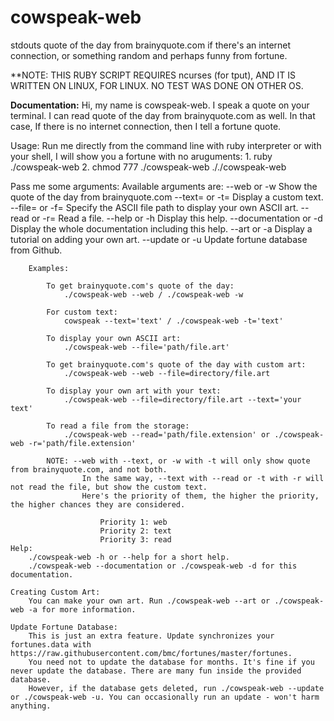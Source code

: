 # cowspeak-web
stdouts quote of the day from brainyquote.com if there's an internet connection, or something random and perhaps funny from fortune.

**NOTE: THIS RUBY SCRIPT REQUIRES ncurses (for tput), AND IT IS WRITTEN ON LINUX, FOR LINUX. NO TEST WAS DONE ON OTHER OS.

**Documentation:**
Hi, my name is cowspeak-web. I speak a quote on your terminal. I can read quote of the day from brainyquote.com as well.
In that case, If there is no internet connection, then I tell a fortune quote.

Usage: Run me directly from the command line with ruby interpreter or with your shell, I will show you a fortune with no aruguments:
		1. ruby ./cowspeak-web
		2. chmod 777 ./cowspeak-web
	    	    ././cowspeak-web

Pass me some arguments:
	Available arguments are:
		--web or -w                      Show the quote of the day from brainyquote.com
		--text= or -t=                   Display a custom text.
		--file= or -f=                   Specify the ASCII file path to display your own ASCII art.
		--read or -r=                    Read a file.
		--help or -h                     Display this help.
		--documentation or -d            Display the whole documentation including this help.
		--art or -a                      Display a tutorial on adding your own art.
		--update or -u                   Update fortune database from Github.

		Examples:

			To get brainyquote.com's quote of the day:
				./cowspeak-web --web / ./cowspeak-web -w

			For custom text:
				cowspeak --text='text' / ./cowspeak-web -t='text'

			To display your own ASCII art:
				./cowspeak-web --file='path/file.art'

			To get brainyquote.com's quote of the day with custom art:
				./cowspeak-web --web --file=directory/file.art

			To display your own art with your text:
				./cowspeak-web --file=directory/file.art --text='your text'

			To read a file from the storage:
				./cowspeak-web --read='path/file.extension' or ./cowspeak-web -r='path/file.extension'

			NOTE: --web with --text, or -w with -t will only show quote from brainyquote.com, and not both.
					In the same way, --text with --read or -t with -r will not read the file, but show the custom text.
					Here's the priority of them, the higher the priority, the higher chances they are considered.

						Priority 1: web
						Priority 2: text
						Priority 3: read
	Help:
		./cowspeak-web -h or --help for a short help.
		./cowspeak-web --documentation or ./cowspeak-web -d for this documentation.

	Creating Custom Art:
		You can make your own art. Run ./cowspeak-web --art or ./cowspeak-web -a for more information.

	Update Fortune Database:
		This is just an extra feature. Update synchronizes your fortunes.data with https://raw.githubusercontent.com/bmc/fortunes/master/fortunes.
		You need not to update the database for months. It's fine if you never update the database. There are many fun inside the provided database.
		However, if the database gets deleted, run ./cowspeak-web --update or ./cowspeak-web -u. You can occasionally run an update - won't harm anything.
